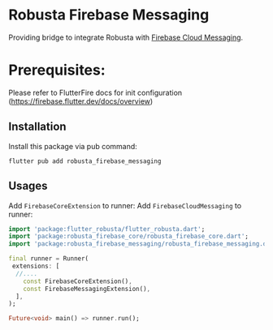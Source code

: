 # Robusta Firebase Messaging

Providing bridge to integrate Robusta with [Firebase Cloud Messaging](https://firebase.flutter.dev/docs/messaging/overview/).

# Prerequisites:

Please refer to FlutterFire docs for init configuration (https://firebase.flutter.dev/docs/overview)

## Installation

Install this package via pub command:

```
flutter pub add robusta_firebase_messaging
```

## Usages

Add `FirebaseCoreExtension` to runner:
Add `FirebaseCloudMessaging` to runner:

```dart
import 'package:flutter_robusta/flutter_robusta.dart';
import 'package:robusta_firebase_core/robusta_firebase_core.dart';
import 'package:robusta_firebase_messaging/robusta_firebase_messaging.dart';

final runner = Runner(
 extensions: [
  //....
    const FirebaseCoreExtension(),
    const FirebaseMessagingExtension(),
  ],
);

Future<void> main() => runner.run();
```
